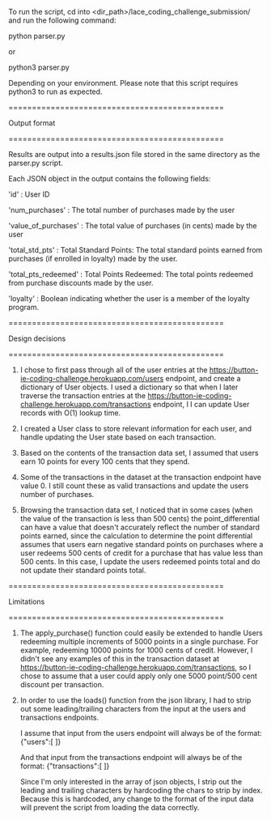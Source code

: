 To run the script, cd into <dir_path>/lace_coding_challenge_submission/ and run the following command:

python parser.py

or 

python3 parser.py

Depending on your environment. Please note that this script requires python3 to run as expected.

==============================================

Output format

==============================================

Results are output into a results.json file stored in the same directory as 
the parser.py script.

Each JSON object in the output contains the following fields:

'id' : User ID 

'num_purchases' : The total number of purchases made by the user

'value_of_purchases' : The total value of purchases (in cents) made by the user

'total_std_pts' : Total Standard Points: The total standard points earned from 
                  purchases (if enrolled in loyalty) made by the user.

'total_pts_redeemed' : Total Points Redeemed: The total points redeemed from 
                       purchase discounts made by the user.

'loyalty' : Boolean indicating whether the user is a member of the loyalty
            program.

==============================================

Design decisions

==============================================

1. I chose to first pass through all of the user entries at the 
   https://button-ie-coding-challenge.herokuapp.com/users endpoint, and create 
   a dictionary of User objects. I used a dictionary so that when I later
   traverse the transaction entries at the 
   https://button-ie-coding-challenge.herokuapp.com/transactions endpoint, I
   I can update User records with O(1) lookup time.

2. I created a User class to store relevant information for each user, and 
   handle updating the User state based on each transaction. 

3. Based on the contents of the transaction data set, I assumed that users earn
   10 points for every 100 cents that they spend.

4. Some of the transactions in the dataset at the transaction endpoint have 
   value 0. I still count these as valid transactions and update the users
   number of purchases.

5. Browsing the transaction data set, I noticed that in some cases (when the 
   value of the transaction is less than 500 cents) the point_differential can
   have a value that doesn't accurately reflect the number of standard points 
   earned, since the calculation to determine the point differential assumes 
   that users earn negative standard points on purchases where a user redeems 
   500 cents of credit for a purchase that has value less than 500 cents. In 
   this case, I update the users redeemed points total and do not update their 
   standard points total.

==============================================

Limitations

==============================================

1. The apply_purchase() function could easily be extended to handle Users 
   redeeming multiple increments of 5000 points in a single purchase. For
   example, redeeming 10000 points for 1000 cents of credit. However, I didn't
   see any examples of this in the transaction dataset at 
   https://button-ie-coding-challenge.herokuapp.com/transactions, so I chose 
   to assume that a user could apply only one 5000 point/500 cent discount per
   transaction.

2. In order to use the loads() function from the json library, I had to strip
   out some leading/trailing characters from the input at the users and
   transactions endpoints. 

   I assume that input from the users endpoint will always be of the format:
   {"users":[ <array of json objects> ]}

   And that input from the transactions endpoint will always be of the format:
   {"transactions":[ <array of json objects> ]}

   Since I'm only interested in the array of json objects, I strip out the
   leading and trailing characters by hardcoding the chars to strip by index.
   Because this is hardcoded, any change to the format of the input data will
   prevent the script from loading the data correctly.
